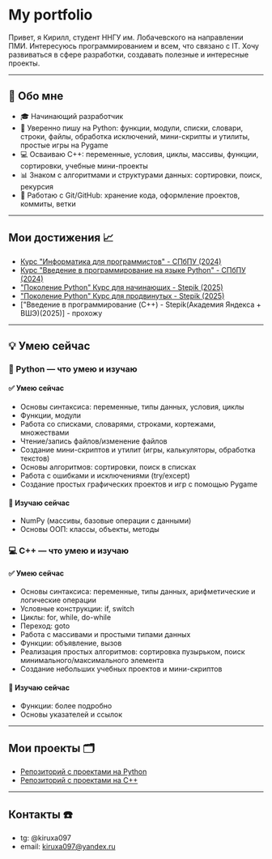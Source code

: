 # My portfolio

Привет, я Кирилл, студент ННГУ им. Лобачевского на направлении ПМИ. Интересуюсь программированием и всем, что связано с IT. Хочу развиваться в сфере разработки, создавать полезные и интересные проекты.

---

## 👤 Обо мне

- 🎓 Начинающий разработчик  
- 🐍 Уверенно пишу на Python: функции, модули, списки, словари, строки, файлы, обработка исключений, мини-скрипты и утилиты, простые игры на Pygame  
- 💻 Осваиваю C++: переменные, условия, циклы, массивы, функции, сортировки, учебные мини-проекты  
- 📊 Знаком с алгоритмами и структурами данных: сортировки, поиск, рекурсия  
- 🔧 Работаю с Git/GitHub: хранение кода, оформление проектов, коммиты, ветки   

---

## Мои достижения 📈

- [Курс "Информатика для программистов" - СПбПУ (2024)](https://disk.yandex.ru/i/fceiQTf7fPwR2Q)
- [Курс "Введение в программирование на языке Python" - СПбПУ (2024)](https://disk.yandex.ru/i/HnHBQIqde7BIHQ)
- ["Поколение Python" Курс для начинающих - Stepik (2025)](https://disk.yandex.ru/i/588xrCpxQO3y2A)
- ["Поколение Python" Курс для продвинутых - Stepik (2025)](https://disk.yandex.ru/i/YLyGxXxQU5pu2A)
- ["Введение в программирование (C++) - Stepik(Академия Яндекса + ВШЭ)(2025)] - прохожу

---

## 💡 Умею сейчас

### 🐍 Python — что умею и изучаю

#### ✅ Умею сейчас
- Основы синтаксиса: переменные, типы данных, условия, циклы  
- Функции, модули 
- Работа со списками, словарями, строками, кортежами, множествами  
- Чтение/запись файлов/изменение файлов
- Создание мини-скриптов и утилит (игры, калькуляторы, обработка текстов)  
- Основы алгоритмов: сортировки, поиск в списках  
- Работа с ошибками и исключениями (try/except)
- Создание простых графических проектов и игр с помощью Pygame

#### 🔹 Изучаю сейчас
- NumPy (массивы, базовые операции с данными)  
- Основы ООП: классы, объекты, методы  

### 💻 C++ — что умею и изучаю

#### ✅ Умею сейчас
- Основы синтаксиса: переменные, типы данных, арифметические и логические операции  
- Условные конструкции: if, switch 
- Циклы: for, while, do-while
- Переход: goto
- Работа с массивами и простыми типами данных  
- Функции: объявление, вызов
- Реализация простых алгоритмов: сортировка пузырьком, поиск минимального/максимального элемента  
- Создание небольших учебных проектов и мини-скриптов  

#### 🔹 Изучаю сейчас
- Функции: более подробно
- Основы указателей и ссылок

---

## Мои проекты 🗂

- [Репозиторий с проектами на Python](https://github.com/kiruxa097/python-projects)
- [Репозиторий с проектами на C++](https://github.com/kiruxa097/cpp-projects)

---

## Контакты ☎️

- tg: @kiruxa097 
- email: kiruxa097@yandex.ru
